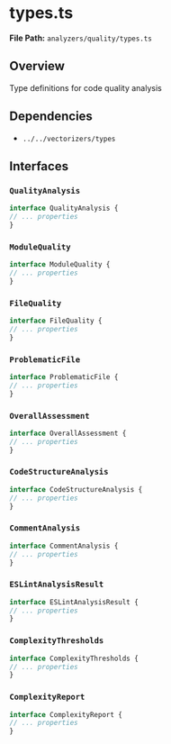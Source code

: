 # types.ts

**File Path:** `analyzers/quality/types.ts`

## Overview

Type definitions for code quality analysis

## Dependencies

- `../../vectorizers/types`

## Interfaces

### `QualityAnalysis`

```typescript
interface QualityAnalysis {
// ... properties
}
```

### `ModuleQuality`

```typescript
interface ModuleQuality {
// ... properties
}
```

### `FileQuality`

```typescript
interface FileQuality {
// ... properties
}
```

### `ProblematicFile`

```typescript
interface ProblematicFile {
// ... properties
}
```

### `OverallAssessment`

```typescript
interface OverallAssessment {
// ... properties
}
```

### `CodeStructureAnalysis`

```typescript
interface CodeStructureAnalysis {
// ... properties
}
```

### `CommentAnalysis`

```typescript
interface CommentAnalysis {
// ... properties
}
```

### `ESLintAnalysisResult`

```typescript
interface ESLintAnalysisResult {
// ... properties
}
```

### `ComplexityThresholds`

```typescript
interface ComplexityThresholds {
// ... properties
}
```

### `ComplexityReport`

```typescript
interface ComplexityReport {
// ... properties
}
```


